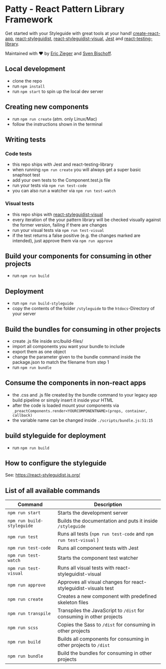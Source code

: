 # Patty - React Pattern Library Framework

Get started with your Styleguide with great tools at your hand!
[create-react-app](https://github.com/facebook/create-react-app), [react-styleguidist](https://github.com/styleguidist/react-styleguidist), [react-styleguidist-visual](https://github.com/unindented/react-styleguidist-visual), [Jest](https://jestjs.io/) and [react-testing-library](https://github.com/kentcdodds/react-testing-library).

Maintained with ❤ by [Eric Zieger](https://github.com/thezieger) and [Sven Bischoff](https://github.com/medienlampe).

## Local development

- clone the repo
- run `npm install`
- run `npm start` to spin up the local dev server

## Creating new components

- run `npm run create` (atm. only Linux/Mac)
- follow the instructions shown in the terminal

## Writing tests

### Code tests
- this repo ships with Jest and react-testing-library
- when running `npm run create` you will always get a super basic snaphsot test
- add your own tests to the Component.test.js file
- run your tests via `npm run test-code`
- you can also run a watcher via `npm run test-watch`

### Visual tests

 - this repo ships with [react-styleguidist-visual](https://github.com/unindented/react-styleguidist-visual)
 - every iteration of the your pattern library will be checked visually against the former version, failing if there are changes
- run your visual tests via `npm run test-visual`
- if the test returns a false positive (e.g. the changes marked are intended), just approve them via `npm run approve`

## Build your components for consuming in other projects

- run `npm run build`

## Deployment
- run `npm run build-styleguide`
- copy the contents of the folder `/styleguide` to the `htdocs`-Directory of your server

## Build the bundles for consuming in other projects

- create .js file inside src/build-files/
- import all components you want your bundle to include
- export them as one object
- change the parameter given to the bundle command inside the package.json to match the filename from step 1
- run `npm run bundle`

## Consume the components in non-react apps

- the .css and .js file created by the bundle command to your legacy app build pipeline or simply insert it inside your HTML
- after the code is loaded mount your components via `_preactComponents.render<YOURCOMPONENTNAME>(props, container, callback)`
- the variable name can be changed inside `./scripts/bundle.js:51:15`

## build styleguide for deployment

- run `npm run build`

## How to configure the styleguide

See: https://react-styleguidist.js.org/

## List of all available commands

| Command                       | Description                                                           |
| ----------------------------- | --------------------------------------------------------------------- |
| `npm run start`               | Starts the development server                                         |
| `npm run build-styleguide`    | Builds the documentation and puts it inside `/styleguide`             | 
| `npm run test`                | Runs all tests (`npm run test-code` and `npm run test-visual` )       |
| `npm run test-code`           | Runs all component tests with Jest                                    |
| `npm run test-watch`          | Starts the component test watcher                                     |
| `npm run test-visual`         | Runs all visual tests with react-styleguidist-visual                  |
| `npm run approve`             | Approves all visual changes for react-styleguidist-visuals test       |
| `npm run create`              | Creates a new component with predefined skeleton files                |
| `npm run transpile`           | Transpiles the JavaScript to `/dist` for consuming in other projects  |
| `npm run scss`                | Copies the Sass to `/dist` for consuming in other projects            |
| `npm run build`               | Builds all components for consuming in other projects to `/dist`      |
| `npm run bundle`              | Build the bundles for consuming in other projects                     |
